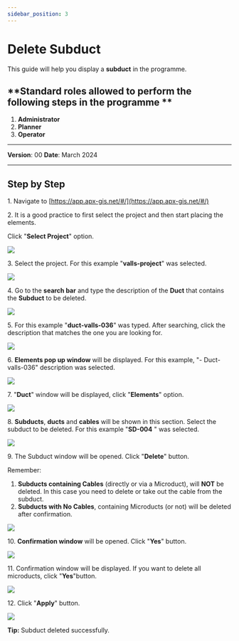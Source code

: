 ```yaml
---
sidebar_position: 3
---
```


# Delete Subduct

This guide will help you display a **subduct** in the programme.

## **Standard roles allowed to perform the following steps in the programme **

1.	**Administrator**
2.  **Planner**
3. **Operator**

------------

**Version**: 00
**Date**: March 2024

------------
## **Step by Step**

1\. Navigate to [https://app.apx-gis.net/#/](https://app.apx-gis.net/#/)


2\. It is a good practice to first select the project and then start placing the elements.

Click "**Select Project**" option.

![](https://ajeuwbhvhr.cloudimg.io/colony-recorder.s3.amazonaws.com/files/2024-01-31/35ad4b5e-8ca8-42d6-ac94-3ac54e7cd4b0/ascreenshot.jpeg?tl_px=0,0&br_px=825,461&force_format=png&width=826&wat_scale=73&wat=1&wat_opacity=1&wat_gravity=northwest&wat_url=https://colony-recorder.s3.amazonaws.com/images/watermarks/14B8A6_standard.png&wat_pad=344,-4)


3\. Select the project. For this example "**valls-project**" was selected.

![](https://ajeuwbhvhr.cloudimg.io/colony-recorder.s3.amazonaws.com/files/2024-01-31/eb0194e8-d2b3-4b1a-aa6b-1e544aa1f581/ascreenshot.jpeg?tl_px=0,0&br_px=825,461&force_format=png&width=826&wat_scale=73&wat=1&wat_opacity=1&wat_gravity=northwest&wat_url=https://colony-recorder.s3.amazonaws.com/images/watermarks/14B8A6_standard.png&wat_pad=337,128)


4\. Go to the **search bar** and type the description of the **Duct** that contains the **Subduct** to be deleted.

![](https://ajeuwbhvhr.cloudimg.io/colony-recorder.s3.amazonaws.com/files/2024-01-31/9981ec0c-465d-4dfa-b0f4-0b174b7c469e/ascreenshot.jpeg?tl_px=95,0&br_px=920,461&force_format=png&width=826&wat_scale=73&wat=1&wat_opacity=1&wat_gravity=northwest&wat_url=https://colony-recorder.s3.amazonaws.com/images/watermarks/14B8A6_standard.png&wat_pad=386,-14)


5\. For this example "**duct-valls-036**" was typed. After searching, click the description that matches the one you are looking for.

![](https://ajeuwbhvhr.cloudimg.io/colony-recorder.s3.amazonaws.com/files/2024-01-31/55d3a27b-e338-4c04-a864-16cbdf111b2e/ascreenshot.jpeg?tl_px=135,0&br_px=961,461&force_format=png&width=826&wat_scale=73&wat=1&wat_opacity=1&wat_gravity=northwest&wat_url=https://colony-recorder.s3.amazonaws.com/images/watermarks/14B8A6_standard.png&wat_pad=448,62)


6\. **Elements pop up window** will be displayed. For this example, "- Duct-valls-036" description was selected.

![](https://ajeuwbhvhr.cloudimg.io/colony-recorder.s3.amazonaws.com/files/2024-01-31/5ed2c91e-9783-40bf-a386-da8b0f460736/ascreenshot.jpeg?tl_px=0,0&br_px=825,461&force_format=png&width=826&wat_scale=73&wat=1&wat_opacity=1&wat_gravity=northwest&wat_url=https://colony-recorder.s3.amazonaws.com/images/watermarks/14B8A6_standard.png&wat_pad=313,118)


7\. "**Duct**" window will be displayed, click "**Elements**" option.

![](https://ajeuwbhvhr.cloudimg.io/colony-recorder.s3.amazonaws.com/files/2024-01-31/f7768a50-e8a6-46e8-be77-b05972fa5368/ascreenshot.jpeg?tl_px=0,0&br_px=961,887&force_format=png&width=1120.0&wat=1&wat_opacity=1&wat_gravity=northwest&wat_url=https://colony-recorder.s3.amazonaws.com/images/watermarks/14B8A6_standard.png&wat_pad=70,500)


8\. **Subducts**, **ducts** and **cables** will be shown in this section. Select the subduct to be deleted. For this example "**SD-004** " was selected.

![](https://ajeuwbhvhr.cloudimg.io/colony-recorder.s3.amazonaws.com/files/2024-01-31/a87e85e3-2f98-49f4-9b26-12ac96077d6f/ascreenshot.jpeg?tl_px=0,274&br_px=825,735&force_format=png&width=826&wat_scale=73&wat=1&wat_opacity=1&wat_gravity=northwest&wat_url=https://colony-recorder.s3.amazonaws.com/images/watermarks/14B8A6_standard.png&wat_pad=79,204)


9\. The Subduct window will be opened. Click "**Delete**" button.

Remember:

1. **Subducts containing Cables** (directly or via a Microduct), will **NOT** be deleted. In this case you need to delete or take out the cable from the subduct.
2. **Subducts with No Cables**, containing Microducts (or not) will be deleted after confirmation.

![](https://ajeuwbhvhr.cloudimg.io/colony-recorder.s3.amazonaws.com/files/2024-01-31/56182def-7193-49ad-bc84-b163b4b9e679/ascreenshot.jpeg?tl_px=0,0&br_px=961,887&force_format=png&width=1120.0&wat=1&wat_opacity=1&wat_gravity=northwest&wat_url=https://colony-recorder.s3.amazonaws.com/images/watermarks/14B8A6_standard.png&wat_pad=-11,966)


10\. **Confirmation window** will be opened. Click "**Yes**" button.

![](https://ajeuwbhvhr.cloudimg.io/colony-recorder.s3.amazonaws.com/files/2024-01-31/241cc3dc-dbbd-429b-8a96-4a86bc60c20d/ascreenshot.jpeg?tl_px=0,0&br_px=961,549&force_format=png&width=983&wat_scale=87&wat=1&wat_opacity=1&wat_gravity=northwest&wat_url=https://colony-recorder.s3.amazonaws.com/images/watermarks/14B8A6_standard.png&wat_pad=641,216)


11\. Confirmation window will be displayed. If you want to delete all microducts, click "**Yes**"button.

![](https://ajeuwbhvhr.cloudimg.io/colony-recorder.s3.amazonaws.com/files/2024-01-31/3d77db3f-d23c-4f05-8dcd-de4ce1d68723/ascreenshot.jpeg?tl_px=0,204&br_px=961,753&force_format=png&width=983&wat_scale=87&wat=1&wat_opacity=1&wat_gravity=northwest&wat_url=https://colony-recorder.s3.amazonaws.com/images/watermarks/14B8A6_standard.png&wat_pad=653,249)


12\. Click "**Apply**" button.

![](https://ajeuwbhvhr.cloudimg.io/colony-recorder.s3.amazonaws.com/files/2024-01-31/b142146b-abfb-41e8-a983-4b53cedad929/ascreenshot.jpeg?tl_px=0,425&br_px=825,887&force_format=png&width=826&wat_scale=73&wat=1&wat_opacity=1&wat_gravity=northwest&wat_url=https://colony-recorder.s3.amazonaws.com/images/watermarks/14B8A6_standard.png&wat_pad=280,405)


**Tip:** Subduct deleted successfully.

